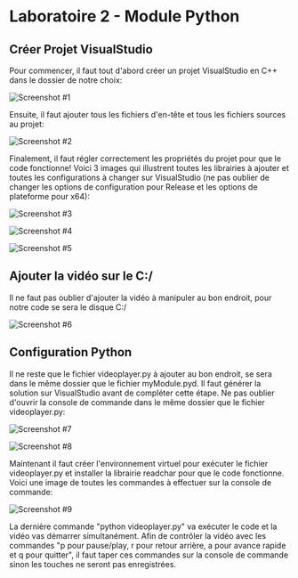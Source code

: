 # Laboratoire 2 - Module Python

## Créer Projet VisualStudio

Pour commencer, il faut tout d'abord créer un projet VisualStudio en C++ dans le dossier de notre choix:

![Screenshot #1](https://github.com/lucazzzzz/Lab2/blob/master/Images/CreerProjetVS.JPG)

Ensuite, il faut ajouter tous les fichiers d'en-tête et tous les fichiers sources au projet:

![Screenshot #2](https://github.com/lucazzzzz/Lab2/blob/master/Images/AjouterFichiersdeGit.JPG)

Finalement, il faut régler correctement les propriétés du projet pour que le code fonctionne! Voici 3 images qui illustrent toutes les librairies à ajouter et toutes les configurations à changer sur VisualStudio (ne pas oublier de changer les options de configuration pour Release et les options de plateforme pour x64):

![Screenshot #3](https://github.com/lucazzzzz/Lab2/blob/master/Images/ProprietesProjetLib.JPG)

![Screenshot #4](https://github.com/lucazzzzz/Lab2/blob/master/Images/LibrairiePython.JPG)

![Screenshot #5](https://github.com/lucazzzzz/Lab2/blob/master/Images/LibrairieDirectShow.JPG)

## Ajouter la vidéo sur le C:/

Il ne faut pas oublier d'ajouter la vidéo à manipuler au bon endroit, pour notre code se sera le disque C:/

![Screenshot #6](https://github.com/lucazzzzz/Lab2/blob/master/Images/ExampleAVI.JPG)

## Configuration Python

Il ne reste que le fichier videoplayer.py à ajouter au bon endroit, se sera dans le même dossier que le fichier myModule.pyd. Il faut générer la solution sur VisualStudio avant de compléter cette étape. Ne pas oublier d'ouvrir la console de commande dans le même dossier que le fichier videoplayer.py:

![Screenshot #7](https://github.com/lucazzzzz/Lab2/blob/master/Images/AjouterPYmyModule.JPG)

![Screenshot #8](https://github.com/lucazzzzz/Lab2/blob/master/Images/OuvrirPowerShellVideoplayerPY.JPG)

Maintenant il faut créer l'environnement virtuel pour exécuter le fichier videoplayer.py et installer la librairie readchar pour que le code fonctionne. Voici une image de toutes les commandes à effectuer sur la console de commande:

![Screenshot #9](https://github.com/lucazzzzz/Lab2/blob/master/Images/PipInstall.JPG)

La dernière commande "python videoplayer.py" va exécuter le code et la vidéo vas démarrer simultanément. Afin de contrôler la vidéo avec les commandes "p pour pause/play, r pour retour arrière, a pour avance rapide et q pour quitter", il faut taper ces commandes sur la console de commande sinon les touches ne seront pas enregistrées.
